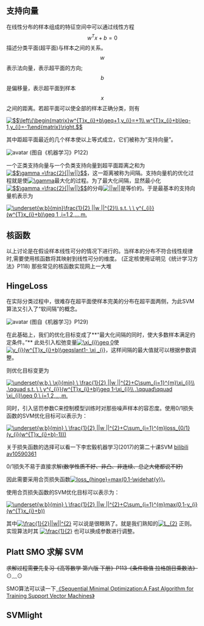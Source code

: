 支持向量
--------

在线性分布的样本组成的特征空间中可以通过线性方程$$w^{T}x+b=0$$描述分类平面(超平面)与样本之间的关系。$$w$$表示法向量，表示超平面的方向;$$b$$是偏移量，表示超平面到样本$$x$$之间的距离。若超平面可以使全部的样本正确分类，则有

<a href="https://www.codecogs.com/eqnedit.php?latex=$$\left\{\begin{matrix}w^{T}x_{i}&plus;b\geq&plus;1,y_{i}=&plus;1\\&space;w^{T}x_{i}&plus;b\leq-1,y_{i}=-1\end{matrix}\right.$$" target="_blank"><img src="https://latex.codecogs.com/gif.latex?$$\left\{\begin{matrix}w^{T}x_{i}&plus;b\geq&plus;1,y_{i}=&plus;1\\&space;w^{T}x_{i}&plus;b\leq-1,y_{i}=-1\end{matrix}\right.$$" title="$$\left\{\begin{matrix}w^{T}x_{i}+b\geq+1,y_{i}=+1\\ w^{T}x_{i}+b\leq-1,y_{i}=-1\end{matrix}\right.$$" /></a>

其中距超平面最近的几个样本使以上等式成立，它们被称为“支持向量”。

![avatar](https://raw.githubusercontent.com/hhxx2015/MyLR/MyLR_v4/src/test/java/org/haohhxx/demo/text/classify/pic/margin.PNG)
(图自《机器学习》P122)

一个正类支持向量与一个负类支持向量到超平面距离之和为<a href="https://www.codecogs.com/eqnedit.php?latex=$$\gamma&space;=\frac{2}{||w||}$$" target="_blank"><img src="https://latex.codecogs.com/gif.latex?$$\gamma&space;=\frac{2}{||w||}$$" title="$$\gamma =\frac{2}{||w||}$$" /></a>，这一距离被称为间隔。支持向量机的优化过程就是使<a href="https://www.codecogs.com/eqnedit.php?latex=\gamma" target="_blank"><img src="https://latex.codecogs.com/gif.latex?\gamma" title="\gamma" /></a>最大化的过程。为了最大化间隔，显然最小化<a href="https://www.codecogs.com/eqnedit.php?latex=$$\gamma&space;=\frac{2}{||w||}$$" target="_blank"><img src="https://latex.codecogs.com/gif.latex?$$\gamma&space;=\frac{2}{||w||}$$" title="$$\gamma =\frac{2}{||w||}$$" /></a>的分母<a href="https://www.codecogs.com/eqnedit.php?latex=||w||" target="_blank"><img src="https://latex.codecogs.com/gif.latex?||w||" title="||w||" /></a>是等价的。于是最基本的支持向量机表示为

<a href="https://www.codecogs.com/eqnedit.php?latex=\underset{w,b}{min}\frac{1}{2}&space;||w&space;||^{2}\\&space;s.t.&space;\&space;\&space;y^{_{i}}(w^{T}x_{i}&plus;b)\geq&space;1&space;,i=1,2,...,m." target="_blank"><img src="https://latex.codecogs.com/gif.latex?\underset{w,b}{min}\frac{1}{2}&space;||w&space;||^{2}\\&space;s.t.&space;\&space;\&space;y^{_{i}}(w^{T}x_{i}&plus;b)\geq&space;1&space;,i=1,2,...,m." title="\underset{w,b}{min}\frac{1}{2} ||w ||^{2}\\ s.t. \ \ y^{_{i}}(w^{T}x_{i}+b)\geq 1 ,i=1,2,...,m." /></a>

核函数
------
以上讨论是在假设样本线性可分的情况下进行的。当样本的分布不符合线性规律时,需要使用核函数将其映射到线性可分的维度。
(正定核使用证明见《统计学习方法》P118)
那些常见的核函数实现网上一大堆

HingeLoss
---------
在实际分类过程中，很难存在超平面使样本完美的分布在超平面两侧，为此SVM算法又引入了“软间隔”的概念。

![avatar](https://raw.githubusercontent.com/hhxx2015/MyLR/MyLR_v4/src/test/java/org/haohhxx/demo/text/classify/pic/soft_margin.PNG)
(图自《机器学习》P129)

在此基础上，我们的优化目标变成了**“最大化间隔的同时，使大多数样本满足约定条件。”**
此处引入松弛变量<a href="https://www.codecogs.com/eqnedit.php?latex=\xi_{i}\geq&space;0" target="_blank"><img src="https://latex.codecogs.com/gif.latex?\xi_{i}\geq&space;0" title="\xi_{i}\geq 0" /></a>使<a href="https://www.codecogs.com/eqnedit.php?latex=y_{i}(w^{T}x_{i}&plus;b)\geqslant1-&space;\xi&space;_{i}" target="_blank"><img src="https://latex.codecogs.com/gif.latex?y_{i}(w^{T}x_{i}&plus;b)\geqslant1-&space;\xi&space;_{i}" title="y_{i}(w^{T}x_{i}+b)\geqslant1- \xi _{i}" /></a>，这样间隔的最大值就可以根据参数调整。

则优化目标变更为

<a href="https://www.codecogs.com/eqnedit.php?latex=\underset{w,b,\&space;\xi}{min}&space;\&space;\frac{1}{2}&space;||w&space;||^{2}&plus;C\sum_{i=1}^{m}\xi_{i}\\&space;.\qquad&space;s.t.&space;\&space;\&space;y^{_{i}}(w^{T}x_{i}&plus;b)\geq&space;1-\xi_{i}\\&space;.\qquad\qquad&space;\xi_{i}\geq&space;0,\&space;i=1,2,...,m." target="_blank"><img src="https://latex.codecogs.com/gif.latex?\underset{w,b,\&space;\xi}{min}&space;\&space;\frac{1}{2}&space;||w&space;||^{2}&plus;C\sum_{i=1}^{m}\xi_{i}\\&space;.\qquad&space;s.t.&space;\&space;\&space;y^{_{i}}(w^{T}x_{i}&plus;b)\geq&space;1-\xi_{i}\\&space;.\qquad\qquad&space;\xi_{i}\geq&space;0,\&space;i=1,2,...,m." title="\underset{w,b,\ \xi}{min} \ \frac{1}{2} ||w ||^{2}+C\sum_{i=1}^{m}\xi_{i}\\ .\qquad s.t. \ \ y^{_{i}}(w^{T}x_{i}+b)\geq 1-\xi_{i}\\ .\qquad\qquad \xi_{i}\geq 0,\ i=1,2,...,m." /></a>

同时，引入惩罚参数C来控制模型训练时对那些噪声样本的容忍度。使用0/1损失函数的SVM优化目标可以表示为：

<a href="https://www.codecogs.com/eqnedit.php?latex=\underset{w,b}{min}&space;\&space;\frac{1}{2}&space;||w&space;||^{2}&plus;C\sum_{i=1}^{m}loss_{0/1}(y_{i}(w^{T}x_{i}&plus;b)-1)))" target="_blank"><img src="https://latex.codecogs.com/gif.latex?\underset{w,b}{min}&space;\&space;\frac{1}{2}&space;||w&space;||^{2}&plus;C\sum_{i=1}^{m}loss_{0/1}(y_{i}(w^{T}x_{i}&plus;b)-1)))" title="\underset{w,b}{min} \ \frac{1}{2} ||w ||^{2}+C\sum_{i=1}^{m}loss_{0/1}(y_{i}(w^{T}x_{i}+b)-1)))" /></a>

关于损失函数的选择可以看一下李宏毅机器学习(2017)的第二十课SVM [bilibili av10590361](https://www.bilibili.com/video/av10590361/?p=31)

0/1损失不易于直接求解<del>(数学性质不好、非凸、非连续、总之大佬都说不好)</del>

因此需要采用合页损失函数<a href="https://www.codecogs.com/eqnedit.php?latex=loss_{hinge}=max(0,1-\widehat{y})" target="_blank"><img src="https://latex.codecogs.com/gif.latex?loss_{hinge}=max(0,1-\widehat{y})" title="loss_{hinge}=max(0,1-\widehat{y})" /></a>。

使用合页损失函数的SVM优化目标可以表示为：

<a href="https://www.codecogs.com/eqnedit.php?latex=\underset{w,b}{min}&space;\&space;\frac{1}{2}&space;||w&space;||^{2}&plus;C\sum_{i=1}^{m}max(0,1-y_{i}(w^{T}x_{i}&plus;b))" target="_blank"><img src="https://latex.codecogs.com/gif.latex?\underset{w,b}{min}&space;\&space;\frac{1}{2}&space;||w&space;||^{2}&plus;C\sum_{i=1}^{m}max(0,1-y_{i}(w^{T}x_{i}&plus;b))" title="\underset{w,b}{min} \ \frac{1}{2} ||w ||^{2}+C\sum_{i=1}^{m}max(0,1-y_{i}(w^{T}x_{i}+b))" /></a>

其中<a href="https://www.codecogs.com/eqnedit.php?latex=\frac{1}{2}||w||^{2}" target="_blank"><img src="https://latex.codecogs.com/gif.latex?\frac{1}{2}||w||^{2}" title="\frac{1}{2}||w||^{2}" /></a>
可以说是很眼熟了。就是我们熟知的<a href="https://www.codecogs.com/eqnedit.php?latex=L_{2}" target="_blank"><img src="https://latex.codecogs.com/gif.latex?L_{2}" title="L_{2}" /></a>
正则。实现算法时其 <a href="https://www.codecogs.com/eqnedit.php?latex=\frac{1}{2}" target="_blank"><img src="https://latex.codecogs.com/gif.latex?\frac{1}{2}" title="\frac{1}{2}" /></a> 也可以换成参数进行调整。

Platt SMO 求解 SVM
------------------
~~求解过程需要先复习《高等数学 第六版 下册》P113《条件极值 拉格朗日乘数法》~~  ⊙﹏⊙


SMO算法可以读一下[《Sequential Minimal Optimization:A Fast Algorithm for Training Support Vector Machines》](https://raw.githubusercontent.com/hhxx2015/MyLR/MyLR_v4/src/main/java/org/haohhxx/util/core/svm/smo-book.pdf)




SVMlight
--------







